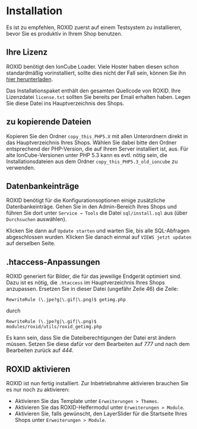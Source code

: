 # Installation

Es ist zu empfehlen, ROXID zuerst auf einem Testsystem zu installieren, bevor Sie es produktiv in Ihrem Shop benutzen.


## Ihre Lizenz
ROXID benötigt den IonCube Loader. Viele Hoster haben diesen schon standardmäßig vorinstalliert, sollte dies nicht der Fall sein, können Sie ihn [hier herunterladen](http://www.ioncube.com/loaders.php).

Das Installationspaket enthält den gesamten Quellcode von ROXID. Ihre Lizenzdatei `license.txt` sollten Sie bereits per Email erhalten haben. Legen Sie diese Datei ins Hauptverzeichnis des Shops.

## zu kopierende Dateien
Kopieren Sie den Ordner `copy_this_PHP5.X` mit allen Unterordnern direkt in das Hauptverzeichnis Ihres Shops. Wählen Sie dabei bitte den Ordner entsprechend der PHP-Version, die auf Ihrem Server installiert ist, aus. Für alte IonCube-Versionen unter PHP 5.3 kann es evtl. nötig sein, die Installationsdateien aus dem Ordner `copy_this_PHP5.3_old_ioncube` zu verwenden.

## Datenbankeinträge
ROXID benötigt für die Konfigurationsoptionen einige zusätzliche Datenbankeinträge. Gehen Sie in den Admin-Bereich Ihres Shops und führen Sie dort unter `Service → Tools` die Datei `sql/install.sql` aus (über `Durchsuchen` auswählen).

Klicken Sie dann auf `Update starten` und warten Sie, bis alle SQL-Abfragen abgeschlossen wurden.
Klicken Sie danach einmal auf `VIEWS jetzt updaten` auf derselben Seite.

## .htaccess-Anpassungen
ROXID generiert für Bilder, die für das jeweilige Endgerät optimiert sind.
Dazu ist es nötig, die `.htaccess` im Hauptverzeichnis Ihres Shops anzupassen.
Ersetzen Sie in dieser Datei (ungefähr Zeile 46) die Zeile:

    RewriteRule (\.jpe?g|\.gif|\.png)$ getimg.php

durch

    RewriteRule (\.jpe?g|\.gif|\.png)$ modules/roxid/utils/roxid_getimg.php

Es kann sein, dass Sie die Dateiberechtigungen der Datei erst ändern müssen. Setzen Sie diese dafür vor dem Bearbeiten auf *777* und nach dem Bearbeiten zurück auf *444*.

## ROXID aktivieren
ROXID ist nun fertig installiert. Zur Inbetriebnahme aktivieren brauchen Sie es nur noch zu aktivieren:

* Aktivieren Sie das Template unter `Erweiterungen > Themes`.
* Aktivieren Sie das ROXID-Helfermodul unter `Erweiterungen > Module`.
* Aktivieren Sie, falls gewünscht, den LayerSlider für die Startseite Ihres Shops unter `Erweiterungen > Module`.
